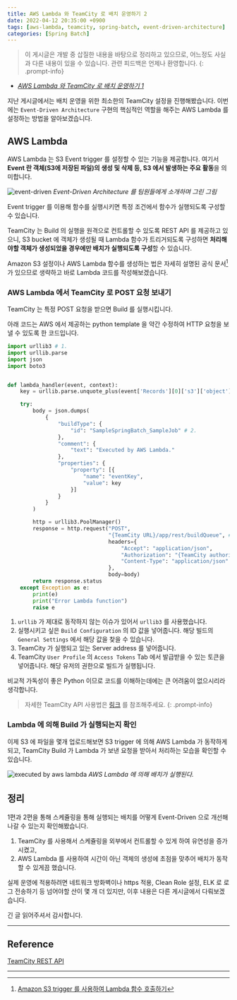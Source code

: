 ```yaml
---
title: AWS Lambda 와 TeamCity 로 배치 운영하기 2
date: 2022-04-12 20:35:00 +0900
tags: [aws-lambda, teamcity, spring-batch, event-driven-architecture]
categories: [Spring Batch]
---
```


> 이 게시글은 개발 중 삽질한 내용을 바탕으로 정리하고 있으므로, 어느정도 사실과 다른 내용이 있을 수 있습니다. 관련 피드백은 언제나 환영합니다.
{: .prompt-info}

- _[AWS Lambda 와 TeamCity 로 배치 운영하기 1](https://songkg7.github.io/posts/teamcitylambda1/)_

지난 게시글에서는 배치 운영을 위한 최소한의 TeamCity 설정을 진행해봤습니다. 이번에는 `Event-Driven Architecture` 구현의 핵심적인 역할을 해주는 AWS Lambda 를 설정하는 방법을 알아보겠습니다.

## AWS Lambda

AWS Lambda 는 S3 Event trigger 를 설정할 수 있는 기능을 제공합니다. 여기서 **Event 란 객체(S3에 저장된 파일)의 생성 및 삭제 등, S3 에서 발생하는 주요 활동**을 의미합니다.

![event-driven](/assets/img/teamcity/event-driven.webp)
_Event-Driven Architecture 를 팀원들에게 소개하며 그린 그림_

Event trigger 를 이용해 함수를 실행시키면 특정 조건에서 함수가 실행되도록 구성할 수 있습니다.

TeamCity 는 Build 의 실행을 원격으로 컨트롤할 수 있도록 REST API 를 제공하고 있으니, S3 bucket 에 객체가 생성될 때 Lambda 함수가 트리거되도록 구성하면 **처리해야할 객체가 생성되었을 경우에만 배치가 실행되도록 구성**할 수 있습니다.

Amazon S3 설정이나 AWS Lambda 함수를 생성하는 법은 자세히 설명된 공식 문서[^footnote]가 있으므로 생략하고 바로 Lambda 코드를 작성해보겠습니다.

### AWS Lambda 에서 TeamCity 로 POST 요청 보내기

TeamCity 는 특정 POST 요청을 받으면 Build 를 실행시킵니다.

아래 코드는 AWS 에서 제공하는 python template 을 약간 수정하여 HTTP 요청을 보낼 수 있도록 한 코드입니다.

```python
import urllib3 # 1.
import urllib.parse
import json
import boto3


def lambda_handler(event, context):
    key = urllib.parse.unquote_plus(event['Records'][0]['s3']['object']['key'], encoding='utf-8')

    try:
        body = json.dumps(
            {
                "buildType": {
                    "id": "SampleSpringBatch_SampleJob" # 2.
                },
                "comment": {
                    "text": "Executed by AWS Lambda."
                },
                "properties": {
                    "property": [{
                        "name": "eventKey",
                        "value": key
                    }]
                }
            }
        )

        http = urllib3.PoolManager()
        response = http.request("POST",
                                "{TeamCity URL}/app/rest/buildQueue", # 3.
                                headers={
                                    "Accept": "application/json",
                                    "Authorization": "{TeamCity authorization token}", # 4.
                                    "Content-Type": "application/json"
                                },
                                body=body)
        return response.status
    except Exception as e:
        print(e)
        print("Error Lambda function")
        raise e

```

1. `urllib` 가 제대로 동작하지 않는 이슈가 있어서 `urllib3` 를 사용했습니다.
2. 실행시키고 싶은 `Build Configuration` 의 ID 값을 넣어줍니다. 해당 빌드의 `General Settings` 에서 해당 값을 찾을 수 있습니다.
3. TeamCity 가 실행되고 있는 Server address 를 넣어줍니다.
4. TeamCity `User Profile` 의 `Access Tokens` Tab 에서 발급받을 수 있는 토큰을 넣어줍니다. 해당 유저의 권한으로 빌드가 실행됩니다.

비교적 가독성이 좋은 Python 이므로 코드를 이해하는데에는 큰 어려움이 없으시리라 생각합니다.

> 자세한 TeamCity API 사용법은 [링크](https://www.jetbrains.com/help/teamcity/rest/start-and-cancel-builds.html) 를 참조해주세요.
{: .prompt-info}

### Lambda 에 의해 Build 가 실행되는지 확인

이제 S3 에 파일을 몇개 업로드해보면 S3 trigger 에 의해 AWS Lambda 가 동작하게 되고, TeamCity Build 가 Lambda 가 보낸 요청을 받아서 처리하는 모습을 확인할 수 있습니다.

![executed by aws lambda](/assets/img/teamcity/executed%20by%20lambda.webp)
_AWS Lambda 에 의해 배치가 실행된다._

## 정리

1편과 2편을 통해 스케쥴링을 통해 실행되는 배치를 어떻게 Event-Driven 으로 개선해나갈 수 있는지 확인해봤습니다.

1. TeamCity 를 사용해서 스케쥴링을 외부에서 컨트롤할 수 있게 하여 유연성을 증가시켰고,
2. AWS Lambda 를 사용하여 시간이 아닌 객체의 생성에 초점을 맞추어 배치가 동작할 수 있게끔 했습니다.

실제 운영에 적용하려면 네트워크 방화벽이나 https 적용, Clean Role 설정, ELK 로 로그 전송하기 등 넘어야할 산이 몇 개 더 있지만, 이후 내용은 다른 게시글에서 다뤄보겠습니다.

긴 글 읽어주셔서 감사합니다.

---

## Reference

[TeamCity REST API](https://www.jetbrains.com/help/teamcity/rest/start-and-cancel-builds.html)

---

[^footnote]: [Amazon S3 trigger 를 사용하여 Lambda 함수 호출하기](https://docs.aws.amazon.com/ko_kr/lambda/latest/dg/with-s3-example.html)
